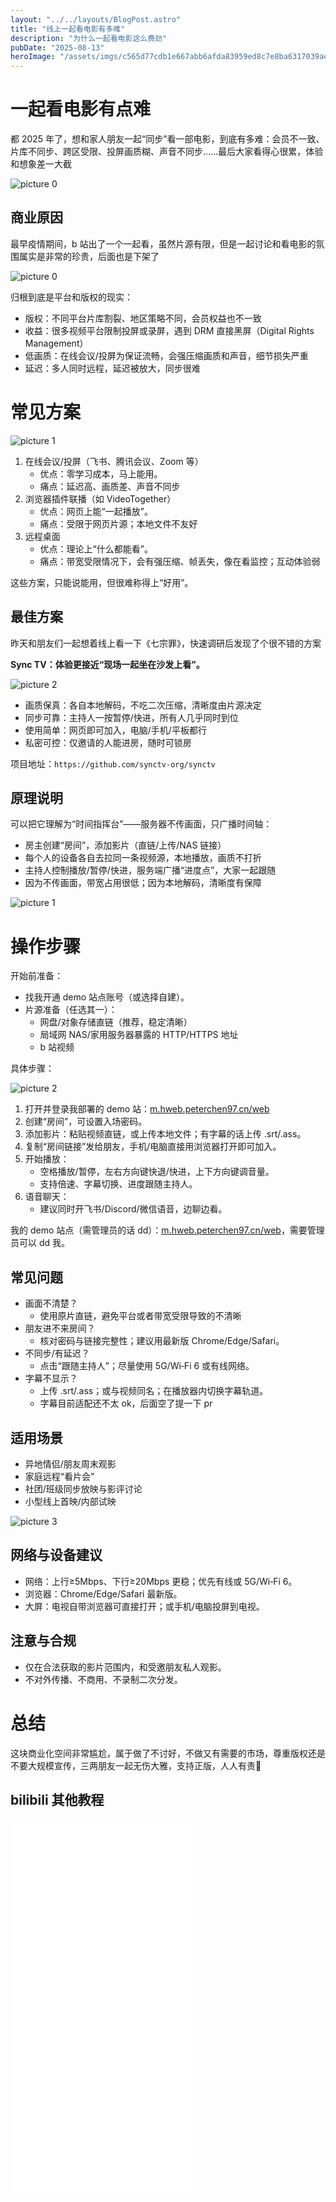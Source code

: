 ```yaml
---
layout: "../../layouts/BlogPost.astro"
title: "线上一起看电影有多难"
description: "为什么一起看电影这么费劲"
pubDate: "2025-08-13"
heroImage: "/assets/imgs/c565d77cdb1e667abb6afda83959ed8c7e8ba6317039ae3c5b7bf7de49506558.png"
---
```


# 一起看电影有点难

都 2025 年了，想和家人朋友一起“同步”看一部电影，到底有多难：会员不一致、片库不同步、跨区受限、投屏画质糊、声音不同步……最后大家看得心很累，体验和想象差一大截

![picture 0](../../../public/assets/imgs/af711fc4a82597883949a8ef9169267739746b4665a92a78c1377ece4cf75b0a.png)  

## 商业原因

最早疫情期间，b 站出了一个一起看，虽然片源有限，但是一起讨论和看电影的氛围属实是非常的珍贵，后面也是下架了

![picture 0](../../../public/assets/imgs/b551c63be52886d2bd1f0ec8e7bd678355cee7c7b66cbd664cf071fa5603a21a.png)  

归根到底是平台和版权的现实：

- 版权：不同平台片库割裂、地区策略不同，会员权益也不一致
- 收益：很多视频平台限制投屏或录屏，遇到 DRM 直接黑屏（Digital Rights Management）
- 低画质：在线会议/投屏为保证流畅，会强压缩画质和声音，细节损失严重
- 延迟：多人同时远程，延迟被放大，同步很难

# 常见方案

![picture 1](../../../public/assets/imgs/3a920d39bfb6ec43f75afe09c1f2948153ca1e3da013d8ca7d6fcab8554e52cd.png)  

1. 在线会议/投屏（飞书、腾讯会议、Zoom 等）
   - 优点：零学习成本，马上能用。
   - 痛点：延迟高、画质差、声音不同步
2. 浏览器插件联播（如 VideoTogether）
   - 优点：网页上能“一起播放”。
   - 痛点：受限于网页片源；本地文件不友好
3. 远程桌面
   - 优点：理论上“什么都能看”。
   - 痛点：带宽受限情况下，会有强压缩、帧丢失，像在看监控；互动体验弱

这些方案，只能说能用，但很难称得上“好用”。

## 最佳方案

昨天和朋友们一起想着线上看一下《七宗罪》，快速调研后发现了个很不错的方案

**Sync TV：体验更接近“现场一起坐在沙发上看”。**

![picture 2](../../../public/assets/imgs/b61918e32585cc4715b439daeaa9f0d893df559ef9c9e1ab272a24f3e30b5b2d.png)  


- 画质保真：各自本地解码，不吃二次压缩，清晰度由片源决定
- 同步可靠：主持人一按暂停/快进，所有人几乎同时到位
- 使用简单：网页即可加入，电脑/手机/平板都行
- 私密可控：仅邀请的人能进房，随时可锁房

项目地址：`https://github.com/synctv-org/synctv`

## 原理说明

可以把它理解为“时间指挥台”——服务器不传画面，只广播时间轴：

- 房主创建“房间”，添加影片（直链/上传/NAS 链接）
- 每个人的设备各自去拉同一条视频源，本地播放，画质不打折
- 主持人控制播放/暂停/快进，服务端广播“进度点”，大家一起跟随
- 因为不传画面，带宽占用很低；因为本地解码，清晰度有保障

![picture 1](../../../public/assets/imgs/181a26a75b4c1ba3a8e897865c72641c3521cc39d28c8887a7d4b1c6c3cb456f.png)  

# 操作步骤

开始前准备：

- 找我开通 demo 站点账号（或选择自建）。
- 片源准备（任选其一）：
  - 网盘/对象存储直链（推荐，稳定清晰）
  - 局域网 NAS/家用服务器暴露的 HTTP/HTTPS 地址
  - b 站视频

具体步骤：

![picture 2](../../../public/assets/imgs/a3040ae57cb6bff2d3aefdc81a5637067e2bc9097594fb5e0024d264340c89d5.png)  

1. 打开并登录我部署的 demo 站：[m.hweb.peterchen97.cn/web](https://m.hweb.peterchen97.cn/web)
2. 创建“房间”，可设置入场密码。
3. 添加影片：粘贴视频直链，或上传本地文件；有字幕的话上传 .srt/.ass。
4. 复制“房间链接”发给朋友，手机/电脑直接用浏览器打开即可加入。
5. 开始播放：
   - 空格播放/暂停，左右方向键快退/快进，上下方向键调音量。
   - 支持倍速、字幕切换、进度跟随主持人。
6. 语音聊天：
   - 建议同时开飞书/Discord/微信语音，边聊边看。

我的 demo 站点（需管理员的话 dd）：[m.hweb.peterchen97.cn/web](https://m.hweb.peterchen97.cn/web)，需要管理员可以 dd 我。

## 常见问题

- 画面不清楚？
  - 使用原片直链，避免平台或者带宽受限导致的不清晰
- 朋友进不来房间？
  - 核对密码与链接完整性；建议用最新版 Chrome/Edge/Safari。
- 不同步/有延迟？
  - 点击“跟随主持人”；尽量使用 5G/Wi‑Fi 6 或有线网络。
- 字幕不显示？
  - 上传 .srt/.ass；或与视频同名；在播放器内切换字幕轨道。
  - 字幕目前适配还不太 ok，后面空了提一下 pr

## 适用场景

- 异地情侣/朋友周末观影
- 家庭远程“看片会”
- 社团/班级同步放映与影评讨论
- 小型线上首映/内部试映

![picture 3](../../../public/assets/imgs/7846b3e21c95ca2daa52dcc91ec878d21cfe5d8d4fa90eae5c5fa39120fbb3f0.png)  

## 网络与设备建议

- 网络：上行≥5Mbps、下行≥20Mbps 更稳；优先有线或 5G/Wi‑Fi 6。
- 浏览器：Chrome/Edge/Safari 最新版。
- 大屏：电视自带浏览器可直接打开；或手机/电脑投屏到电视。

## 注意与合规

- 仅在合法获取的影片范围内，和受邀朋友私人观影。
- 不对外传播、不商用、不录制二次分发。

# 总结

这块商业化空间非常尴尬，属于做了不讨好，不做又有需要的市场，尊重版权还是不要大规模宣传，三两朋友一起无伤大雅，支持正版，人人有责💃

## bilibili 其他教程

<iframe src="//player.bilibili.com/player.html?isOutside=true&aid=1504705694&bvid=BV1KD421P71B&cid=1543962371&p=1" scrolling="no" height="600" border="0" frameborder="no" framespacing="0" allowfullscreen="true"></iframe>